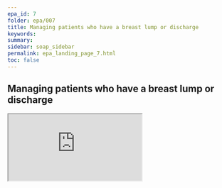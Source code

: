 ```yaml
---
epa_id: 7
folder: epa/007
title: Managing patients who have a breast lump or discharge
keywords: 
summary: 
sidebar: soap_sidebar
permalink: epa_landing_page_7.html
toc: false
---
```


## Managing patients who have a breast lump or discharge

<div class="iframe-container">
  <iframe src="https://atlas.mindmup.com/fnmi22epa/breast_lump/index.html" allowfullscreen></iframe>
</div>
